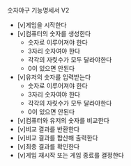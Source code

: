 숫자야구 기능명세서 V2

- [v]게임을 시작한다
- [v]컴퓨터의 숫자를 생성한다
    - 숫자로 이루어져야 한다
    - 3자리 숫자여야 한다
    - 각각의 자릿수가 모두 달라야한다
    - 0이 있으면 안된다
- [v]유저의 숫자를 입력받는다
    - 숫자로 이루어져야 한다
    - 3자리 숫자여야 한다
    - 각각의 자릿수가 모두 달라야한다
    - 0이 있으면 안된다
- [v]컴퓨터와 유저의 숫자를 비교한다
- [v]비교 결과를 반환한다
- [v]비교 결과를 합산해 출력한다
- [v]최종 결과를 확인한다
- [v]게임 재시작 또는 게임 종료를 결정한다